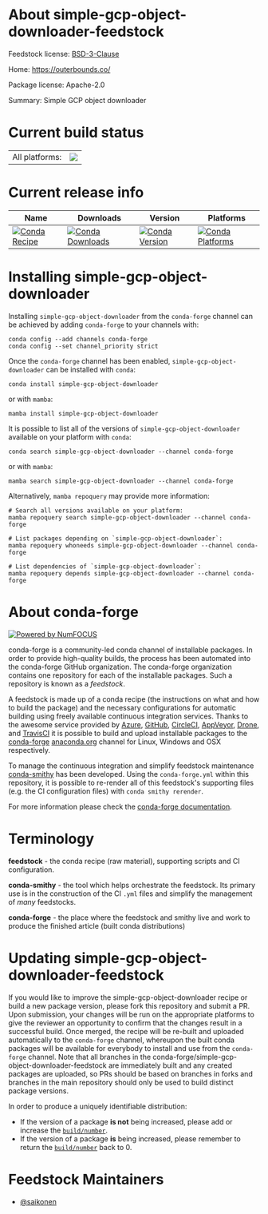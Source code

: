 About simple-gcp-object-downloader-feedstock
============================================

Feedstock license: [BSD-3-Clause](https://github.com/conda-forge/simple-gcp-object-downloader-feedstock/blob/main/LICENSE.txt)

Home: https://outerbounds.co/

Package license: Apache-2.0

Summary: Simple GCP object downloader

Current build status
====================


<table><tr><td>All platforms:</td>
    <td>
      <a href="https://dev.azure.com/conda-forge/feedstock-builds/_build/latest?definitionId=25788&branchName=main">
        <img src="https://dev.azure.com/conda-forge/feedstock-builds/_apis/build/status/simple-gcp-object-downloader-feedstock?branchName=main">
      </a>
    </td>
  </tr>
</table>

Current release info
====================

| Name | Downloads | Version | Platforms |
| --- | --- | --- | --- |
| [![Conda Recipe](https://img.shields.io/badge/recipe-simple--gcp--object--downloader-green.svg)](https://anaconda.org/conda-forge/simple-gcp-object-downloader) | [![Conda Downloads](https://img.shields.io/conda/dn/conda-forge/simple-gcp-object-downloader.svg)](https://anaconda.org/conda-forge/simple-gcp-object-downloader) | [![Conda Version](https://img.shields.io/conda/vn/conda-forge/simple-gcp-object-downloader.svg)](https://anaconda.org/conda-forge/simple-gcp-object-downloader) | [![Conda Platforms](https://img.shields.io/conda/pn/conda-forge/simple-gcp-object-downloader.svg)](https://anaconda.org/conda-forge/simple-gcp-object-downloader) |

Installing simple-gcp-object-downloader
=======================================

Installing `simple-gcp-object-downloader` from the `conda-forge` channel can be achieved by adding `conda-forge` to your channels with:

```
conda config --add channels conda-forge
conda config --set channel_priority strict
```

Once the `conda-forge` channel has been enabled, `simple-gcp-object-downloader` can be installed with `conda`:

```
conda install simple-gcp-object-downloader
```

or with `mamba`:

```
mamba install simple-gcp-object-downloader
```

It is possible to list all of the versions of `simple-gcp-object-downloader` available on your platform with `conda`:

```
conda search simple-gcp-object-downloader --channel conda-forge
```

or with `mamba`:

```
mamba search simple-gcp-object-downloader --channel conda-forge
```

Alternatively, `mamba repoquery` may provide more information:

```
# Search all versions available on your platform:
mamba repoquery search simple-gcp-object-downloader --channel conda-forge

# List packages depending on `simple-gcp-object-downloader`:
mamba repoquery whoneeds simple-gcp-object-downloader --channel conda-forge

# List dependencies of `simple-gcp-object-downloader`:
mamba repoquery depends simple-gcp-object-downloader --channel conda-forge
```


About conda-forge
=================

[![Powered by
NumFOCUS](https://img.shields.io/badge/powered%20by-NumFOCUS-orange.svg?style=flat&colorA=E1523D&colorB=007D8A)](https://numfocus.org)

conda-forge is a community-led conda channel of installable packages.
In order to provide high-quality builds, the process has been automated into the
conda-forge GitHub organization. The conda-forge organization contains one repository
for each of the installable packages. Such a repository is known as a *feedstock*.

A feedstock is made up of a conda recipe (the instructions on what and how to build
the package) and the necessary configurations for automatic building using freely
available continuous integration services. Thanks to the awesome service provided by
[Azure](https://azure.microsoft.com/en-us/services/devops/), [GitHub](https://github.com/),
[CircleCI](https://circleci.com/), [AppVeyor](https://www.appveyor.com/),
[Drone](https://cloud.drone.io/welcome), and [TravisCI](https://travis-ci.com/)
it is possible to build and upload installable packages to the
[conda-forge](https://anaconda.org/conda-forge) [anaconda.org](https://anaconda.org/)
channel for Linux, Windows and OSX respectively.

To manage the continuous integration and simplify feedstock maintenance
[conda-smithy](https://github.com/conda-forge/conda-smithy) has been developed.
Using the ``conda-forge.yml`` within this repository, it is possible to re-render all of
this feedstock's supporting files (e.g. the CI configuration files) with ``conda smithy rerender``.

For more information please check the [conda-forge documentation](https://conda-forge.org/docs/).

Terminology
===========

**feedstock** - the conda recipe (raw material), supporting scripts and CI configuration.

**conda-smithy** - the tool which helps orchestrate the feedstock.
                   Its primary use is in the construction of the CI ``.yml`` files
                   and simplify the management of *many* feedstocks.

**conda-forge** - the place where the feedstock and smithy live and work to
                  produce the finished article (built conda distributions)


Updating simple-gcp-object-downloader-feedstock
===============================================

If you would like to improve the simple-gcp-object-downloader recipe or build a new
package version, please fork this repository and submit a PR. Upon submission,
your changes will be run on the appropriate platforms to give the reviewer an
opportunity to confirm that the changes result in a successful build. Once
merged, the recipe will be re-built and uploaded automatically to the
`conda-forge` channel, whereupon the built conda packages will be available for
everybody to install and use from the `conda-forge` channel.
Note that all branches in the conda-forge/simple-gcp-object-downloader-feedstock are
immediately built and any created packages are uploaded, so PRs should be based
on branches in forks and branches in the main repository should only be used to
build distinct package versions.

In order to produce a uniquely identifiable distribution:
 * If the version of a package **is not** being increased, please add or increase
   the [``build/number``](https://docs.conda.io/projects/conda-build/en/latest/resources/define-metadata.html#build-number-and-string).
 * If the version of a package **is** being increased, please remember to return
   the [``build/number``](https://docs.conda.io/projects/conda-build/en/latest/resources/define-metadata.html#build-number-and-string)
   back to 0.

Feedstock Maintainers
=====================

* [@saikonen](https://github.com/saikonen/)

